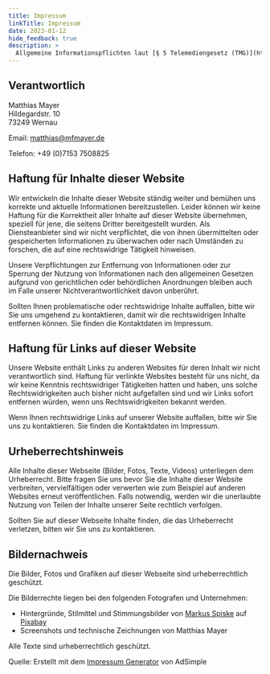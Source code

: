 ```yaml
---
title: Impressum
linkTitle: Impressum
date: 2023-01-12
hide_feedback: true
description: >
  Allgemeine Informationspflichten laut [§ 5 Telemediengesetz (TMG)](https://www.gesetze-im-internet.de/tmg/__5.html).
---
```


## Verantwortlich

Matthias Mayer<br>
Hildegardstr. 10<br>
73249 Wernau<br>

Email: matthias@mfmayer.de

Telefon: +49 (0)7153 7508825

## Haftung für Inhalte dieser Website

Wir entwickeln die Inhalte dieser Website ständig weiter und bemühen uns korrekte und aktuelle Informationen bereitzustellen. Leider können wir keine Haftung für die Korrektheit aller Inhalte auf dieser Website übernehmen, speziell für jene, die seitens Dritter bereitgestellt wurden. Als Diensteanbieter sind wir nicht verpflichtet, die von ihnen übermittelten oder gespeicherten Informationen zu überwachen oder nach Umständen zu forschen, die auf eine rechtswidrige Tätigkeit hinweisen.

Unsere Verpflichtungen zur Entfernung von Informationen oder zur Sperrung der Nutzung von Informationen nach den allgemeinen Gesetzen aufgrund von gerichtlichen oder behördlichen Anordnungen bleiben auch im Falle unserer Nichtverantwortlichkeit davon unberührt.

Sollten Ihnen problematische oder rechtswidrige Inhalte auffallen, bitte wir Sie uns umgehend zu kontaktieren, damit wir die rechtswidrigen Inhalte entfernen können. Sie finden die Kontaktdaten im Impressum.

## Haftung für Links auf dieser Website

Unsere Website enthält Links zu anderen Websites für deren Inhalt wir nicht verantwortlich sind. Haftung für verlinkte Websites besteht für uns nicht, da wir keine Kenntnis rechtswidriger Tätigkeiten hatten und haben, uns solche Rechtswidrigkeiten auch bisher nicht aufgefallen sind und wir Links sofort entfernen würden, wenn uns Rechtswidrigkeiten bekannt werden.

Wenn Ihnen rechtswidrige Links auf unserer Website auffallen, bitte wir Sie uns zu kontaktieren. Sie finden die Kontaktdaten im Impressum.

## Urheberrechtshinweis

Alle Inhalte dieser Webseite (Bilder, Fotos, Texte, Videos) unterliegen dem Urheberrecht. Bitte fragen Sie uns bevor Sie die Inhalte dieser Website verbreiten, vervielfältigen oder verwerten wie zum Beispiel auf anderen Websites erneut veröffentlichen. Falls notwendig, werden wir die unerlaubte Nutzung von Teilen der Inhalte unserer Seite rechtlich verfolgen.

Sollten Sie auf dieser Webseite Inhalte finden, die das Urheberrecht verletzen, bitten wir Sie uns zu kontaktieren.

## Bildernachweis

Die Bilder, Fotos und Grafiken auf dieser Webseite sind urheberrechtlich geschützt.

Die Bilderrechte liegen bei den folgenden Fotografen und Unternehmen:

* Hintergründe, Stilmittel und Stimmungsbilder von [Markus Spiske](https://pixabay.com/de/users/markusspiske-670330/?utm_source=link-attribution&amp;utm_medium=referral&amp;utm_campaign=image&amp;utm_content=1439052) auf [Pixabay](https://pixabay.com/de//?utm_source=link-attribution&amp;utm_medium=referral&amp;utm_campaign=image&amp;utm_content=1439052)
* Screenshots und technische Zeichnungen von Matthias Mayer

Alle Texte sind urheberrechtlich geschützt.

Quelle: Erstellt mit dem [Impressum Generator](https://www.adsimple.de/impressum-generator/) von AdSimple